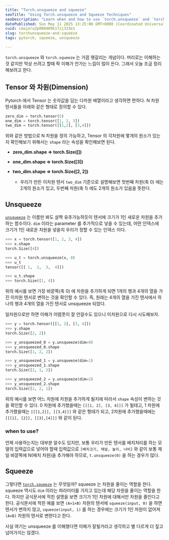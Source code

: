 ```yaml
---
title: "Torch.unsqueeze and squeeze"
seoTitle: "Using Torch.unsqueeze and Squeeze Techniques"
seoDescription: "Learn when and how to use `torch.unsqueeze` and `torch.squeeze` to manipulate tensor dimensions in PyTorch effectively"
datePublished: Sun May 11 2025 13:25:00 GMT+0000 (Coordinated Universal Time)
cuid: cmajoru2p000409k17zj333e1
slug: torchunsqueeze-and-squeeze
tags: pytorch, squeeze, unsqueeze

---
```


`torch.unsqueeze` 와 `torch.squeeze` 는 가끔 헷갈리는 개념이다. 머리로는 이해하는 것 같지만 막상 쓰려고 할때 팍 이해가 안가는 느낌이 많이 든다. 그래서 오늘 조금 정리해보려고 한다.

## Tensor 와 차원(Dimension)

Pytorch 에서 Tensor 는 숫자값을 담는 다차원 배열이라고 생각하면 편하다. N 차원 텐서들을 아래와 같은 형태로 정의할 수 있다.

```python
zero_dim = torch.tensor(5)
one_dim = torch.tensor([1, 2, 3])
two_dim = torch.tensor([[1,2], [3,4]])
```

위와 같은 방법으로 N 차원을 정의 가능하고, Tensor 의 각차원에 몇개의 원소가 있는지 확인해보기 위해서는 `shape` 라는 속성을 확인해보면 된다.

* **zero\_dim.shape =&gt; torch.Size(\[\])**
    
* **one\_dim.shape =&gt; torch.Size(\[3\])**
    
* **two\_dim.shape =&gt; torch.Size(\[2, 2\])**
    
    * 우리가 만든 이차원 텐서 `two_dim` 기준으로 설명해보면 첫번째 차원(축 0) 에는 2개의 원소가 있고, 두번째 차원(축 1) 에도 2개의 원소가 있음을 뜻한다.
        

## Unsqueeze

[`unsqueeze`](https://docs.pytorch.org/docs/stable/generated/torch.unsqueeze.html) 는 이름만 봐도 살짝 유추가능하듯이 텐서에 크기가 1인 새로운 차원을 추가하는 함수이다. `dim` 이라는 parameter 를 추가적으로 넣을 수 있는데, 어떤 인덱스에 크기가 1인 새로운 차원을 넣을지 우리가 정할 수 있는 인덱스 이다.

```python
>>> x = torch.tensor([1, 2, 3, 4])
>>> x.shape
torch.Size([4])

>>> u_t = torch.unsqueeze(x, 0)
>>> u_t
tensor([[ 1,  2,  3,  4]])

>>> u_t.shape
>>> torch.Size([1, 4])
```

위의 예시를 보면 가장 바깥쪽(축 0) 에 차원을 추가하게 되면 1개의 행과 4개의 열을 가진 이차원 텐서로 변하는 것을 확인할 수 있다. 즉, 원래는 4개의 열을 가진 텐서에서 하나의 행과 4개의 열을 가진 텐서로 unsqueeze 되었다.

일차원으로만 하면 이해가 어렴풋이 잘 안갈수도 있으니 이차원으로 다시 시도해보자.

```python
>>> y = torch.tensor([[1, 2], [3, 4]])
>>> y.shape
torch.Size([2, 2])

>>> y_unsqueezed_0 = y.unsqueeze(dim=0)
>>> y_unsqueezed_0.shape
torch.Size([1, 2, 2])

>>> y_unsqueezed_1 = y.unsqueeze(dim=1)
>>> y_unsqueezed_1.shape
torch.Size([2, 1, 2])

>>> y_unsqueezed_2 = y.unsqueeze(dim=2)
>>> y_unsqueezed_2.shape
torch.Size([2, 2, 1])
```

위의 예시를 보면 어느 차원에 차원을 추가하게 될지에 따라서 `shape` 속성이 변하는 것을 확인할 수 있다. 0 차원에 추가했을때는 `[[[1, 2], [3, 4]]]` 가 될테고, 1 차원에 추가했을때는 `[[[1,2]], [[3,4]]]` 와 같은 형태가 되고, 2차원에 추가했을때에는 `[[[1], [2]], [[3],[4]]]` 와 같이 된다.

### when to use?

언제 사용하는지는 대부분 알수도 있지만, 보통 우리가 만든 텐서를 배치처리를 하는 모델의 입력값으로 넣어야 할때 입력값으로 `[배치크기, 채널, 높이, 너비]` 와 같이 보통 제일 바깥쪽에 N(배치 차원)을 추가해야 하므로, `t.unsqueeze(0)` 을 하는 경우가 많다.

## Squeeze

그렇다면 [`torch.squeeze`](https://docs.pytorch.org/docs/stable/generated/torch.squeeze.html) 는 무엇일까? squeeze 는 차원을 줄이는 역할을 한다. squeeze 역시도 `dim` 이라는 파라미터를 가지고 있는데 해당 차원을 줄이는 역할을 한다. 하지만 공식문서에 적힌 설명을 보면 크기가 1인 차원에 대해서만 차원을 줄인다고 한다. 공식문서에 적힌 예를 보면 `(A×1×B)` 차원의 텐서에 `squeeze(input, 0)` 을 하면 텐서가 변하지 않고, `squeeze(input, 1)` 를 하는 경우에는 크기가 1인 차원이 없어져 `(A×B)` 차원의 텐서로 변한다고 한다.

사실 여기는 unsqueeze 를 이해했다면 이해가 잘될거라고 생각하고 별 다르게 더 짚고 넘어가지는 않겠다.